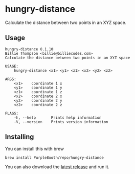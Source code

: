 # hungry-distance

Calculate the distance between two points in an XYZ space.

## Usage

``` shell
hungry-distance 0.1.10
Billie Thompson <billie@billiecodes.com>
Calculate the distance between two points in an XYZ space

USAGE:
    hungry-distance <x1> <y1> <z1> <x2> <y2> <z2>

ARGS:
    <x1>    coordinate 1 x
    <y1>    coordinate 1 y
    <z1>    coordinate 1 z
    <x2>    coordinate 2 x
    <y2>    coordinate 2 y
    <z2>    coordinate 2 z

FLAGS:
    -h, --help       Prints help information
    -V, --version    Prints version information
```

## Installing

You can install this with brew

``` shell
brew install PurpleBooth/repo/hungry-distance
```

You can also download the [latest
release](https://github.com/PurpleBooth/hungry-distance/releases/latest)
and run it.

